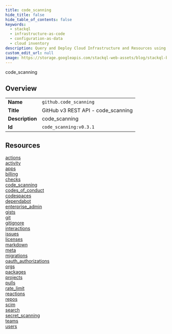 ```yaml
---
title: code_scanning
hide_title: false
hide_table_of_contents: false
keywords:
  - stackql
  - infrastructure-as-code
  - configuration-as-data
  - cloud inventory
description: Query and Deploy Cloud Infrastructure and Resources using SQL
custom_edit_url: null
image: https://storage.googleapis.com/stackql-web-assets/blog/stackql-blog-post-featured-image.png
---
```

code_scanning  
    

## Overview
<table><tbody>
<tr><td><b>Name</b></td><td><code>github.code_scanning</code></td></tr>
<tr><td><b>Title</b></td><td>GitHub v3 REST API - code_scanning</td></tr>
<tr><td><b>Description</b></td><td>code_scanning</td></tr>
<tr><td><b>Id</b></td><td><code>code_scanning:v0.3.1</code></td></tr>
</tbody></table>

## Resources
<div class="row">
<div class="providerDocColumn">
<a href="/providers/github/code_scanning/actions/index.md">actions</a><br />
<a href="/providers/github/code_scanning/activity/index.md">activity</a><br />
<a href="/providers/github/code_scanning/apps/index.md">apps</a><br />
<a href="/providers/github/code_scanning/billing/index.md">billing</a><br />
<a href="/providers/github/code_scanning/checks/index.md">checks</a><br />
<a href="/providers/github/code_scanning/code_scanning/index.md">code_scanning</a><br />
<a href="/providers/github/code_scanning/codes_of_conduct/index.md">codes_of_conduct</a><br />
<a href="/providers/github/code_scanning/codespaces/index.md">codespaces</a><br />
<a href="/providers/github/code_scanning/dependabot/index.md">dependabot</a><br />
<a href="/providers/github/code_scanning/enterprise_admin/index.md">enterprise_admin</a><br />
<a href="/providers/github/code_scanning/gists/index.md">gists</a><br />
<a href="/providers/github/code_scanning/git/index.md">git</a><br />
<a href="/providers/github/code_scanning/gitignore/index.md">gitignore</a><br />
<a href="/providers/github/code_scanning/interactions/index.md">interactions</a><br />
<a href="/providers/github/code_scanning/issues/index.md">issues</a><br />
<a href="/providers/github/code_scanning/licenses/index.md">licenses</a><br />
</div>
<div class="providerDocColumn">
<a href="/providers/github/code_scanning/markdown/index.md">markdown</a><br />
<a href="/providers/github/code_scanning/meta/index.md">meta</a><br />
<a href="/providers/github/code_scanning/migrations/index.md">migrations</a><br />
<a href="/providers/github/code_scanning/oauth_authorizations/index.md">oauth_authorizations</a><br />
<a href="/providers/github/code_scanning/orgs/index.md">orgs</a><br />
<a href="/providers/github/code_scanning/packages/index.md">packages</a><br />
<a href="/providers/github/code_scanning/projects/index.md">projects</a><br />
<a href="/providers/github/code_scanning/pulls/index.md">pulls</a><br />
<a href="/providers/github/code_scanning/rate_limit/index.md">rate_limit</a><br />
<a href="/providers/github/code_scanning/reactions/index.md">reactions</a><br />
<a href="/providers/github/code_scanning/repos/index.md">repos</a><br />
<a href="/providers/github/code_scanning/scim/index.md">scim</a><br />
<a href="/providers/github/code_scanning/search/index.md">search</a><br />
<a href="/providers/github/code_scanning/secret_scanning/index.md">secret_scanning</a><br />
<a href="/providers/github/code_scanning/teams/index.md">teams</a><br />
<a href="/providers/github/code_scanning/users/index.md">users</a><br />
</div>
</div>
